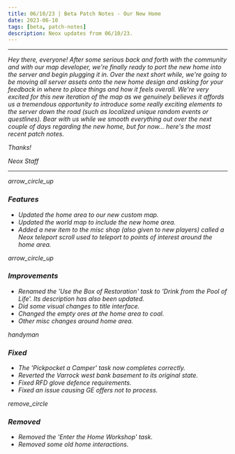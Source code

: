 ```yaml
---
title: 06/10/23 | Beta Patch Notes - Our New Home
date: 2023-06-10
tags: [beta, patch-notes]
description: Neox updates from 06/10/23.
---
```


***
<em>Hey there, everyone! After some serious back and forth with the community and with our map developer, we're finally ready to port the new home into the server and begin plugging it in. Over the next short while, we're going to be moving all server assets onto the new home design and asking for your feedback in where to place things and how it feels overall. We're very excited for this new iteration of the map as we genuinely believes it affords us a tremendous opportunity to introduce some really exciting elements to the server down the road (such as localized unique random events or questlines). Bear with us while we smooth everything out over the next couple of days regarding the new home, but for now... here's the most recent patch notes.

<em>Thanks!

<em>Neox Staff<br>

***

<div class="spacer-large"></div>
<div class="changes-body">
    <div class="changes-body changes-row features">
        <div class="changes-row-header">
            <span class="icon">
                <span class="material-symbols-outlined">arrow_circle_up</span>
            </span>
            <h3>Features</h3>
        </div>
    </div>
</div>
<div class="spacer-small"></div>

- Updated the home area to our new custom map.
- Updated the world map to include the new home area.
- Added a new item to the misc shop (also given to new players) called a Neox teleport scroll used to teleport to points of interest around the home area.

<div class="spacer-medium"></div>
<div class="changes-body">
    <div class="changes-body changes-row improvements">
        <div class="changes-row-header">
            <span class="icon">
                <span class="material-symbols-outlined">arrow_circle_up</span>
            </span>
            <h3>Improvements</h3>
        </div>
    </div>
</div>
<div class="spacer-small"></div>

- Renamed the 'Use the Box of Restoration' task to 'Drink from the Pool of Life'. Its description has also been updated.
- Did some visual changes to title interface.
- Changed the empty ores at the home area to coal.
- Other misc changes around home area.

<div class="spacer-medium"></div>
<div class="changes-body">
    <div class="changes-body changes-row fixed">
        <div class="changes-row-header">
            <span class="icon">
                <span class="material-symbols-outlined">handyman</span>
            </span>
            <h3>Fixed</h3>
        </div>
    </div>
</div>
<div class="spacer-small"></div>

- The 'Pickpocket a Camper' task now completes correctly.
- Reverted the Varrock west bank basement to its original state.
- Fixed RFD glove defence requirements.
- Fixed an issue causing GE offers not to process.

<div class="spacer-medium"></div>
<div class="changes-body">
    <div class="changes-body changes-row removed">
        <div class="changes-row-header">
            <span class="icon">
                <span class="material-symbols-outlined">remove_circle</span>
            </span>
            <h3>Removed</h3>
        </div>
    </div>
</div>
<div class="spacer-small"></div>

- Removed the 'Enter the Home Workshop' task.
- Removed some old home interactions.

<div class="spacer-medium"></div>
<br><br>

